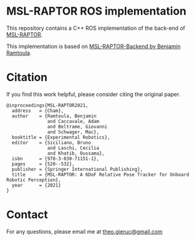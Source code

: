 # MSL-RAPTOR ROS implementation

This repository contains a C++ ROS implementation of the back-end of [MSL-RAPTOR](https://arxiv.org/pdf/2012.09264). 

This implementation is based on [MSL-RAPTOR-Backend by Benjamin Ramtoula](https://github.com/bramtoula/MSL-RAPTOR-Backend).

# Citation

If you find this work helpful, please consider citing the original paper.

```
@inproceedings{MSL-RAPTOR2021,
  address   = {Cham},
  author    = {Ramtoula, Benjamin
               and Caccavale, Adam
               and Beltrame, Giovanni
               and Schwager, Mac},
  booktitle = {Experimental Robotics},
  editor    = {Siciliano, Bruno
               and Laschi, Cecilia
               and Khatib, Oussama},
  isbn      = {978-3-030-71151-1},
  pages     = {520--532},
  publisher = {Springer International Publishing},
  title     = {MSL-RAPTOR: A 6DoF Relative Pose Tracker for Onboard Robotic Perception},
  year      = {2021}
}
```

# Contact

For any questions, please email me at <theo.gieruc@gmail.com>
